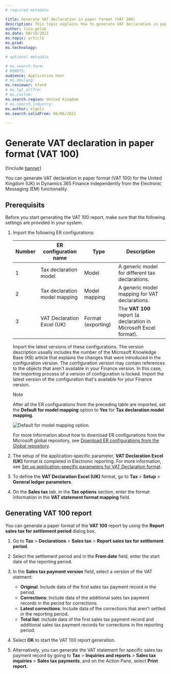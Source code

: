 ```yaml
---
# required metadata

title: Generate VAT declaration in paper format (VAT 100)
description: This topic explains how to generate VAT declaration in paper format (VAT 100) for the United Kingdom (UK).
author: liza-golub
ms.date: 08/19/2021
ms.topic: article
ms.prod: 
ms.technology: 

# optional metadata

# ms.search.form: 
# ROBOTS: 
audience: Application User
# ms.devlang: 
ms.reviewer: kfend
# ms.tgt_pltfrm: 
# ms.custom: 
ms.search.region: United Kingdom
# ms.search.industry: 
ms.author: elgolu
ms.search.validFrom: 08/06/2021

---
```


# Generate VAT declaration in paper format (VAT 100)

[!include [banner](../includes/banner.md)]

You can generate VAT declaration in paper format (VAT 100) for the United Kingdom (UK) in Dynamics 365 Finance independently from the Electronic Messaging (EM) functionality.

## Prerequisits

Before you start generating the VAT 100 report, make sure that the following settings are provided in your system.

1. Import the following ER configurations:

    | Number | ER configuration name                       | Type                                 | Description |
    |--------|---------------------------------------------|--------------------------------------|-------------|
    | 1      | Tax declaration model                       | Model                                | A generic model for different tax declarations. |
    | 2      | Tax declaration model mapping               | Model mapping                        | A generic model mapping for VAT declarations. |
    | 3      | VAT Declaration Excel (UK)                  | Format (exporting)                   | The **VAT 100** report (a declaration in Microsoft Excel format). |

   Import the latest versions of these configurations. The version description usually includes the number of the Microsoft Knowledge Base (KB) article that explains the changes that were introduced in the configuration version. The configuration version may contain references to the objects that aren't available in your Finance version. In this case, the importing process of a version of configuration is locked. Import the latest version of the configuration that's available for your Finance version.

    > [!NOTE]
    > After all the ER configurations from the preceding table are imported, set the **Default for model mapping** option to **Yes** for **Tax declaration model mapping**.
    >
    > ![Default for model mapping option.](media/emea-gbr-default-for-model-mapping-parameter.png)

   For more information about how to download ER configurations from the Microsoft global repository, see [Download ER configurations from the Global repository](../../fin-ops-core/dev-itpro/analytics/er-download-configurations-global-repo.md).

2. The setup of the application-specific parameter, **VAT Declaration Excel (UK)** format is completed in Electronic reporting. For more information, see [Set up application-specific parameters for VAT Declaration format](emea-gbr-mtd-vat-integration-setup.md#declaration).
3. To define the **VAT Declaration Excel (UK)** format, go to **Tax** > **Setup** > **General ledger parameters**.
4. On the **Sales tax** tab, in the **Tax options** section, enter the format information in the **VAT statement format mapping** field.

## Generating VAT 100 report

You can generate a paper format of the **VAT 100** report by using the **Report sales tax for settlement period** dialog box.

1. Go to **Tax** > **Declarations** > **Sales tax** > **Report sales tax for settlement period**. 
2. Select the settlement period and in the **From date** field, enter the start date of the reporting period.
4. In the **Sales tax payment version** field, select a version of the VAT statment: 

    - **Original**: Include data of the first sales tax payment record in the period.
    - **Corrections**: Include data of the additional sales tax payment records in the period for corrections.
    - **Latest corrections**: Include data of the corrections that aren't settled in the reporting period.
    - **Total list**: Include data of the first sales tax payment record and additional sales tax payment records for corrections in the reporting period.

5. Select **OK** to start the VAT 100 report generation.
6. Alternatively, you can generate the VAT statement for specific sales tax payment record by going to **Tax** > **Inquiries and reports** > **Sales tax inquiries** > **Sales tax payments**, and on the Action Pane, select **Print report**.
